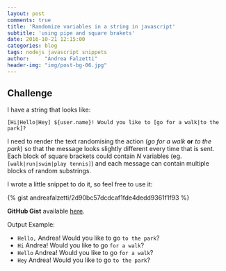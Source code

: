 ```yaml
---
layout: post
comments: true
title: 'Randomize variables in a string in javascript'
subtitle: 'using pipe and square brakets'
date: 2016-10-21 12:15:00
categories: blog
tags: nodejs javascript snippets
author:     "Andrea Falzetti"
header-img: "img/post-bg-06.jpg"
---
```


## Challenge
I have a string that looks like:

`[Hi|Hello|Hey] ${user.name}! Would you like to [go for a walk|to the park]?`

I need to render the text randomising the action (_go for a walk_ **or** _to the park_) so that the message looks slightly different every time that is sent. Each block of square brackets could contain _N_ variables (eg. `[walk|run|swim|play tennis]`) and each message can contain multiple blocks of random substrings.

I wrote a little snippet to do it, so feel free to use it:

{% gist andreafalzetti/2d90bc57dcdcaf1fde4dedd9361f1f93 %}

**GitHub Gist** available [here](https://gist.github.com/andreafalzetti/2d90bc57dcdcaf1fde4dedd9361f1f93).

Output Example:

* `Hello,` Andrea! Would you like to go `to the park`?
* `Hi` Andrea! Would you like to go `for a walk`?
* `Hello` Andrea! Would you like to go `for a walk`?
* `Hey` Andrea! Would you like to go `to the park`?
